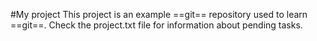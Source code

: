 #My project
This project is an example ==git== repository used to learn ==git==.
Check the project.txt file for information about pending tasks.
